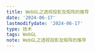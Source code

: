 ```yaml
---
title: WebGL之透视投影及矩阵的推导
date: '2024-06-17'
lastmodifydate: '2024-06-17'
type: 技术
tags: WebGL
note: WebGL之透视投影及矩阵的推导
---
```


<Valine></Valine>